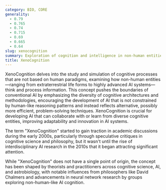 ```yaml
---
category: BIO, CORE
generality:
  - 0.79
  - 0.765
  - 0.74
  - 0.715
  - 0.69
  - 0.665
  - 0.64
slug: xenocognition
summary: Exploration of cognition and intelligence in non-human entities, both biological and artificial, to broaden understanding of varied cognitive processes.
title: XenoCognition
---
```


XenoCognition delves into the study and simulation of cognitive processes that are not based on human paradigms, examining how non-human entities—ranging from extraterrestrial life forms to highly advanced AI systems—think and process information. This concept pushes the boundaries of conventional AI by emphasizing the diversity of cognitive architectures and methodologies, encouraging the development of AI that is not constrained by human-like reasoning patterns and instead reflects alternative, possibly more efficient, problem-solving techniques. XenoCognition is crucial for developing AI that can collaborate with or learn from diverse cognitive entities, improving adaptability and innovation in AI systems.

The term "XenoCognition" started to gain traction in academic discussions during the early 2000s, particularly through speculative critiques in cognitive science and philosophy, but it wasn't until the rise of interdisciplinary AI research in the 2010s that it began attracting significant attention.

While "XenoCognition" does not have a single point of origin, the concept has been shaped by theorists and practitioners across cognitive science, AI, and astrobiology, with notable influences from philosophers like David Chalmers and advancements in neural network research by groups exploring non-human-like AI cognition.
